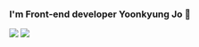 ### I'm Front-end developer Yoonkyung Jo 👋

<img src="https://img.shields.io/badge/joyk9251@gmail.com-EA4335?style=flat-square&logo=GMAIL&logoColor=white"/>
<img src="https://img.shields.io/badge/https://velog.io/@ouo_yoonk-12b886?style=flat-square&logo=Blogger&logoColor=white"/>
